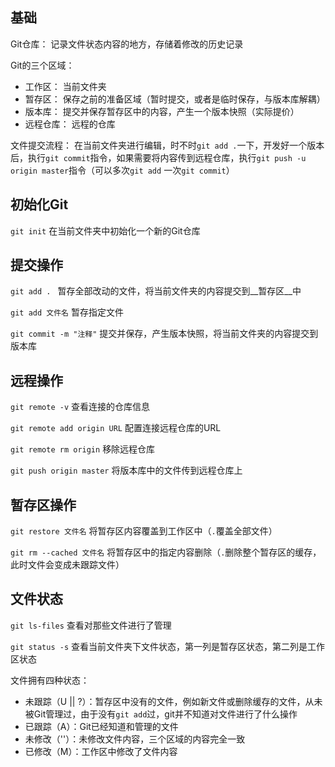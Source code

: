 ## 基础

Git仓库： 记录文件状态内容的地方，存储着修改的历史记录

Git的三个区域： 

- 工作区： 当前文件夹
- 暂存区： 保存之前的准备区域（暂时提交，或者是临时保存，与版本库解耦）
- 版本库： 提交并保存暂存区中的内容，产生一个版本快照（实际提价）
- 远程仓库： 远程的仓库

文件提交流程： 在当前文件夹进行编辑，时不时`git add .`一下，开发好一个版本后，执行`git commit`指令，如果需要将内容传到远程仓库，执行`git push -u origin master`指令（可以多次`git add` 一次`git commit`）

## 初始化Git

`git init` 在当前文件夹中初始化一个新的Git仓库

## 提交操作

`git add . ` 暂存全部改动的文件，将当前文件夹的内容提交到__暂存区__中

`git add 文件名` 暂存指定文件

`git commit -m "注释"` 提交并保存，产生版本快照，将当前文件夹的内容提交到版本库 

## 远程操作

`git remote -v` 查看连接的仓库信息

`git remote add origin URL` 配置连接远程仓库的URL

`git remote rm origin` 移除远程仓库

`git push origin master` 将版本库中的文件传到远程仓库上

## 暂存区操作

`git restore 文件名` 将暂存区内容覆盖到工作区中（`.`覆盖全部文件）

`git rm --cached 文件名` 将暂存区中的指定内容删除（`.`删除整个暂存区的缓存，此时文件会变成未跟踪文件）

## 文件状态

`git ls-files` 查看对那些文件进行了管理

`git status -s` 查看当前文件夹下文件状态，第一列是暂存区状态，第二列是工作区状态

文件拥有四种状态：

- 未跟踪（U || ?）：暂存区中没有的文件，例如新文件或删除缓存的文件，从未被Git管理过，由于没有`git add`过，git并不知道对文件进行了什么操作
- 已跟踪（A）：Git已经知道和管理的文件
- 未修改（''）：未修改文件内容，三个区域的内容完全一致
- 已修改（M）：工作区中修改了文件内容









